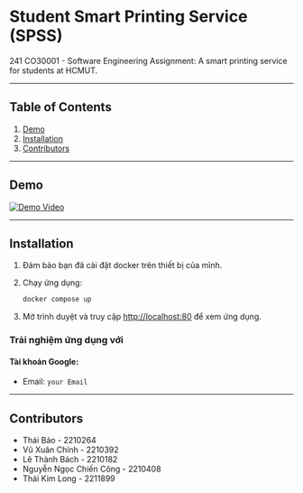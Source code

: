 # Student Smart Printing Service (SPSS)

241 CO30001 - Software Engineering Assignment: A smart printing service for students at HCMUT.

---

## Table of Contents

1. [Demo](#demo)  
2. [Installation](#installation)  
3. [Contributors](#contributors)  

---

## Demo

[![Demo Video](https://via.placeholder.com/800x450.png?text=Click+to+Watch+Demo)](https://drive.google.com/drive/folders/1KMAVPvl3qFxcx8axu_zYN10SOxGUtmrJ?fbclid=IwY2xjawHcopNleHRuA2FlbQIxMAABHWWbntW7KAW-3iHConVYlSA9HilhLsNCP8oMzzWgT5EtByPHpwVrG0Wyuw_aem_oSoQ0ggGOXWQ6Drt8cltgA)

---

## Installation

1. Đảm bảo bạn đã cài đặt docker trên thiết bị của mình.

2. Chạy ứng dụng:
    ```bash
    docker compose up
    ```

3. Mở trình duyệt và truy cập [http://localhost:80](http://localhost:80) để xem ứng dụng.  

### Trải nghiệm ứng dụng với

#### Tài khoản Google:
- Email: `your Email`   

---

## Contributors

- Thái Bảo - 2210264
- Vũ Xuân Chính - 2210392
- Lê Thành Bách - 2210182
- Nguyễn Ngọc Chiến Công - 2210408
- Thái Kim Long - 2211899
